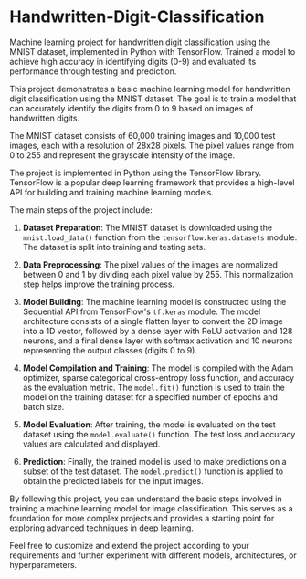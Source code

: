 # Handwritten-Digit-Classification
Machine learning project for handwritten digit classification using the MNIST dataset, implemented in Python with TensorFlow. Trained a model to achieve high accuracy in identifying digits (0-9) and evaluated its performance through testing and prediction.

This project demonstrates a basic machine learning model for handwritten digit classification using the MNIST dataset. The goal is to train a model that can accurately identify the digits from 0 to 9 based on images of handwritten digits.

The MNIST dataset consists of 60,000 training images and 10,000 test images, each with a resolution of 28x28 pixels. The pixel values range from 0 to 255 and represent the grayscale intensity of the image.

The project is implemented in Python using the TensorFlow library. TensorFlow is a popular deep learning framework that provides a high-level API for building and training machine learning models.

The main steps of the project include:

1. **Dataset Preparation**: The MNIST dataset is downloaded using the `mnist.load_data()` function from the `tensorflow.keras.datasets` module. The dataset is split into training and testing sets.

2. **Data Preprocessing**: The pixel values of the images are normalized between 0 and 1 by dividing each pixel value by 255. This normalization step helps improve the training process.

3. **Model Building**: The machine learning model is constructed using the Sequential API from TensorFlow's `tf.keras` module. The model architecture consists of a single flatten layer to convert the 2D image into a 1D vector, followed by a dense layer with ReLU activation and 128 neurons, and a final dense layer with softmax activation and 10 neurons representing the output classes (digits 0 to 9).

4. **Model Compilation and Training**: The model is compiled with the Adam optimizer, sparse categorical cross-entropy loss function, and accuracy as the evaluation metric. The `model.fit()` function is used to train the model on the training dataset for a specified number of epochs and batch size.

5. **Model Evaluation**: After training, the model is evaluated on the test dataset using the `model.evaluate()` function. The test loss and accuracy values are calculated and displayed.

6. **Prediction**: Finally, the trained model is used to make predictions on a subset of the test dataset. The `model.predict()` function is applied to obtain the predicted labels for the input images.

By following this project, you can understand the basic steps involved in training a machine learning model for image classification. This serves as a foundation for more complex projects and provides a starting point for exploring advanced techniques in deep learning.

Feel free to customize and extend the project according to your requirements and further experiment with different models, architectures, or hyperparameters.

